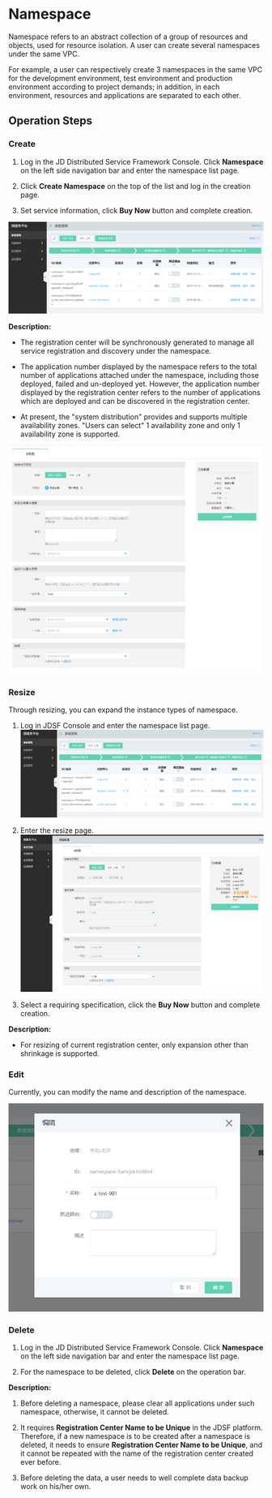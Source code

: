 # Namespace
Namespace refers to an abstract collection of a group of resources and objects, used for resource isolation. A user can create several namespaces under the same VPC.

For example, a user can respectively create 3 namespaces in the same VPC for the development environment, test environment and production environment according to project demands; in addition, in each environment, resources and applications are separated to each other.
 


## Operation Steps

### Create

1. 	Log in the JD Distributed Service Framework Console. Click **Namespace** on the left side navigation bar and enter the namespace list page.

2. 	Click **Create Namespace** on the top of the list and log in the creation page.

3.	 Set service information, click **Buy Now** button and complete creation.

![](../../../../image/Internet-Middleware/JD-Distributed-Service-Framework/mmkj-list-1.png)


**Description:**

-  The registration center will be synchronously generated to manage all service registration and discovery under the namespace.

-  The application number displayed by the namespace refers to the total number of applications attached under the namespace, including those deployed, failed and un-deployed yet. However, the application number displayed by the registration center refers to the number of applications which are deployed and can be discovered in the registration center.

-  At present, the "system distribution" provides and supports multiple availability zones. "Users can select" 1 availability zone and only 1 availability zone is supported.

![](../../../../image/Internet-Middleware/JD-Distributed-Service-Framework/np-create-1.png)



### Resize

Through resizing, you can expand the instance types of namespace.

1. Log in JDSF Console and enter the namespace list page.
![](../../../../image/Internet-Middleware/JD-Distributed-Service-Framework/mmkj-list-1.png)

2. Enter the resize page.
![](../../../../image/Internet-Middleware/JD-Distributed-Service-Framework/mmkj-tzpz.png)

3. Select a requiring specification, click the **Buy Now** button and complete creation.

**Description:**

-  For resizing of current registration center, only expansion other than shrinkage is supported.


 
### Edit

Currently, you can modify the name and description of the namespace.

![](../../../../image/Internet-Middleware/JD-Distributed-Service-Framework/mmkj-list-edit.png)
  

 
 
### Delete

1. Log in the JD Distributed Service Framework Console.	Click **Namespace** on the left side navigation bar and enter the namespace list page.

2. For the namespace to be deleted, click **Delete** on the operation bar.


**Description:**

1. Before deleting a namespace, please clear all applications under such namespace, otherwise, it cannot be deleted.

2. It requires **Registration Center Name to be Unique** in the JDSF platform. Therefore, if a new namespace is to be created after a namespace is deleted, it needs to ensure **Registration Center Name to be Unique**, and it cannot be repeated with the name of the registration center created ever before.

3. Before deleting the data, a user needs to well complete data backup work on his/her own.


